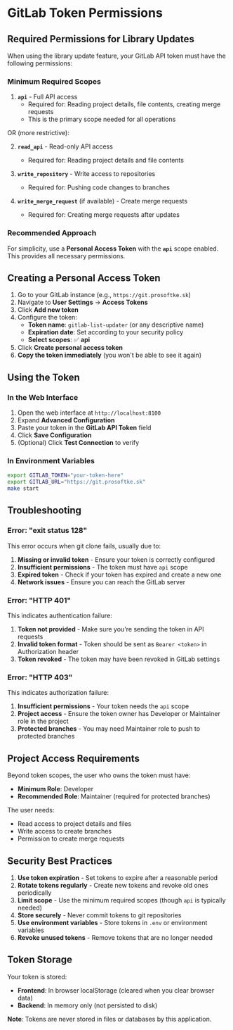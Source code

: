 # GitLab Token Permissions

## Required Permissions for Library Updates

When using the library update feature, your GitLab API token must have the following permissions:

### Minimum Required Scopes

1. **`api`** - Full API access
   - Required for: Reading project details, file contents, creating merge requests
   - This is the primary scope needed for all operations

OR (more restrictive):

2. **`read_api`** - Read-only API access
   - Required for: Reading project details and file contents
   
3. **`write_repository`** - Write access to repositories
   - Required for: Pushing code changes to branches
   
4. **`write_merge_request`** (if available) - Create merge requests
   - Required for: Creating merge requests after updates

### Recommended Approach

For simplicity, use a **Personal Access Token** with the **`api`** scope enabled. This provides all necessary permissions.

## Creating a Personal Access Token

1. Go to your GitLab instance (e.g., `https://git.prosoftke.sk`)
2. Navigate to **User Settings** → **Access Tokens**
3. Click **Add new token**
4. Configure the token:
   - **Token name**: `gitlab-list-updater` (or any descriptive name)
   - **Expiration date**: Set according to your security policy
   - **Select scopes**: ✅ **api**
5. Click **Create personal access token**
6. **Copy the token immediately** (you won't be able to see it again)

## Using the Token

### In the Web Interface

1. Open the web interface at `http://localhost:8100`
2. Expand **Advanced Configuration**
3. Paste your token in the **GitLab API Token** field
4. Click **Save Configuration**
5. (Optional) Click **Test Connection** to verify

### In Environment Variables

```bash
export GITLAB_TOKEN="your-token-here"
export GITLAB_URL="https://git.prosoftke.sk"
make start
```

## Troubleshooting

### Error: "exit status 128"

This error occurs when git clone fails, usually due to:

1. **Missing or invalid token** - Ensure your token is correctly configured
2. **Insufficient permissions** - The token must have `api` scope
3. **Expired token** - Check if your token has expired and create a new one
4. **Network issues** - Ensure you can reach the GitLab server

### Error: "HTTP 401"

This indicates authentication failure:

1. **Token not provided** - Make sure you're sending the token in API requests
2. **Invalid token format** - Token should be sent as `Bearer <token>` in Authorization header
3. **Token revoked** - The token may have been revoked in GitLab settings

### Error: "HTTP 403"

This indicates authorization failure:

1. **Insufficient permissions** - Your token needs the `api` scope
2. **Project access** - Ensure the token owner has Developer or Maintainer role in the project
3. **Protected branches** - You may need Maintainer role to push to protected branches

## Project Access Requirements

Beyond token scopes, the user who owns the token must have:

- **Minimum Role**: Developer
- **Recommended Role**: Maintainer (required for protected branches)

The user needs:
- Read access to project details and files
- Write access to create branches
- Permission to create merge requests

## Security Best Practices

1. **Use token expiration** - Set tokens to expire after a reasonable period
2. **Rotate tokens regularly** - Create new tokens and revoke old ones periodically
3. **Limit scope** - Use the minimum required scopes (though `api` is typically needed)
4. **Store securely** - Never commit tokens to git repositories
5. **Use environment variables** - Store tokens in `.env` or environment variables
6. **Revoke unused tokens** - Remove tokens that are no longer needed

## Token Storage

Your token is stored:
- **Frontend**: In browser localStorage (cleared when you clear browser data)
- **Backend**: In memory only (not persisted to disk)

**Note**: Tokens are never stored in files or databases by this application.

